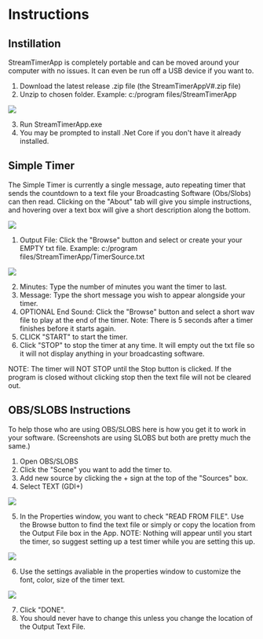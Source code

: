 # Instructions

## Instillation

StreamTimerApp is completely portable and can be moved around your computer with no issues. It can even be run off a USB device if you want to.

1. Download the latest release .zip file (the StreamTimerAppV#.zip file)
2. Unzip to chosen folder. Example: c:/program files/StreamTimerApp

![](https://user-images.githubusercontent.com/25929754/114208125-c3550980-9922-11eb-8219-4a14048190bc.png)

3. Run StreamTimerApp.exe
4. You may be prompted to install .Net Core if you don't have it already installed.

## Simple Timer

The Simple Timer is currently a single message, auto repeating timer that sends the countdown to a text file your Broadcasting Software (Obs/Slobs) can then read. Clicking on the "About" tab will give you simple instructions, and hovering over a text box will give a short description along the bottom.

![](https://user-images.githubusercontent.com/25929754/113521923-4d3b5600-9562-11eb-8b00-017cae87386d.png)

1. Output File: Click the "Browse" button and select or create your your EMPTY txt file. Example: c:/program files/StreamTimerApp/TimerSource.txt

![](https://user-images.githubusercontent.com/25929754/114208203-d9fb6080-9922-11eb-9b00-8a86d639becf.png)

2. Minutes: Type the number of minutes you want the timer to last.
3. Message: Type the short message you wish to appear alongside your timer.
4. OPTIONAL End Sound: Click the "Browse" button and select a short wav file to play at the end of the timer. Note: There is 5 seconds after a timer finishes before it starts again. 
5. CLICK "START" to start the timer.
6. Click "STOP" to stop the timer at any time. It will empty out the txt file so it will not display anything in your broadcasting software. 

NOTE: The timer will NOT STOP until the Stop button is clicked. If the program is closed without clicking stop then the text file will not be cleared out.

## OBS/SLOBS Instructions

To help those who are using OBS/SLOBS here is how you get it to work in your software. (Screenshots are using SLOBS but both are pretty much the same.)

1. Open OBS/SLOBS
2. Click the "Scene" you want to add the timer to.
3. Add new source by clicking the + sign at the top of the "Sources" box.
4. Select TEXT (GDI+)

![](https://user-images.githubusercontent.com/25929754/114208422-1202a380-9923-11eb-9609-ab56cd53f990.png)

5. In the Properties window, you want to check "READ FROM FILE". Use the Browse button to find the text file or simply or copy the location from the Output File box in the App.  NOTE: Nothing will appear until you start the timer, so suggest setting up a test timer while you are setting this up. 

![](https://user-images.githubusercontent.com/25929754/114208464-1fb82900-9923-11eb-9391-572773d101fa.png)

6. Use the settings avaliable in the properties window to customize the font, color, size of the timer text.

![](https://user-images.githubusercontent.com/25929754/114208516-2ba3eb00-9923-11eb-9a54-edc2ee890fc4.png)

7. Click "DONE".
8. You should never have to change this unless you change the location of the Output Text File. 
